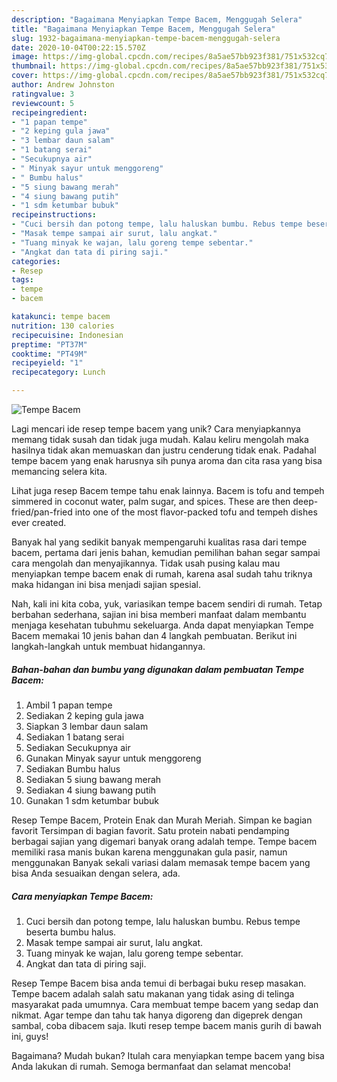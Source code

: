 ```yaml
---
description: "Bagaimana Menyiapkan Tempe Bacem, Menggugah Selera"
title: "Bagaimana Menyiapkan Tempe Bacem, Menggugah Selera"
slug: 1932-bagaimana-menyiapkan-tempe-bacem-menggugah-selera
date: 2020-10-04T00:22:15.570Z
image: https://img-global.cpcdn.com/recipes/8a5ae57bb923f381/751x532cq70/tempe-bacem-foto-resep-utama.jpg
thumbnail: https://img-global.cpcdn.com/recipes/8a5ae57bb923f381/751x532cq70/tempe-bacem-foto-resep-utama.jpg
cover: https://img-global.cpcdn.com/recipes/8a5ae57bb923f381/751x532cq70/tempe-bacem-foto-resep-utama.jpg
author: Andrew Johnston
ratingvalue: 3
reviewcount: 5
recipeingredient:
- "1 papan tempe"
- "2 keping gula jawa"
- "3 lembar daun salam"
- "1 batang serai"
- "Secukupnya air"
- " Minyak sayur untuk menggoreng"
- " Bumbu halus"
- "5 siung bawang merah"
- "4 siung bawang putih"
- "1 sdm ketumbar bubuk"
recipeinstructions:
- "Cuci bersih dan potong tempe, lalu haluskan bumbu. Rebus tempe beserta bumbu halus."
- "Masak tempe sampai air surut, lalu angkat."
- "Tuang minyak ke wajan, lalu goreng tempe sebentar."
- "Angkat dan tata di piring saji."
categories:
- Resep
tags:
- tempe
- bacem

katakunci: tempe bacem 
nutrition: 130 calories
recipecuisine: Indonesian
preptime: "PT37M"
cooktime: "PT49M"
recipeyield: "1"
recipecategory: Lunch

---
```



![Tempe Bacem](https://img-global.cpcdn.com/recipes/8a5ae57bb923f381/751x532cq70/tempe-bacem-foto-resep-utama.jpg)

Lagi mencari ide resep tempe bacem yang unik? Cara menyiapkannya memang tidak susah dan tidak juga mudah. Kalau keliru mengolah maka hasilnya tidak akan memuaskan dan justru cenderung tidak enak. Padahal tempe bacem yang enak harusnya sih punya aroma dan cita rasa yang bisa memancing selera kita.

Lihat juga resep Bacem tempe tahu enak lainnya. Bacem is tofu and tempeh simmered in coconut water, palm sugar, and spices. These are then deep-fried/pan-fried into one of the most flavor-packed tofu and tempeh dishes ever created.

Banyak hal yang sedikit banyak mempengaruhi kualitas rasa dari tempe bacem, pertama dari jenis bahan, kemudian pemilihan bahan segar sampai cara mengolah dan menyajikannya. Tidak usah pusing kalau mau menyiapkan tempe bacem enak di rumah, karena asal sudah tahu triknya maka hidangan ini bisa menjadi sajian spesial.


Nah, kali ini kita coba, yuk, variasikan tempe bacem sendiri di rumah. Tetap berbahan sederhana, sajian ini bisa memberi manfaat dalam membantu menjaga kesehatan tubuhmu sekeluarga. Anda dapat menyiapkan Tempe Bacem memakai 10 jenis bahan dan 4 langkah pembuatan. Berikut ini langkah-langkah untuk membuat hidangannya.

<!--inarticleads1-->

##### Bahan-bahan dan bumbu yang digunakan dalam pembuatan Tempe Bacem:

1. Ambil 1 papan tempe
1. Sediakan 2 keping gula jawa
1. Siapkan 3 lembar daun salam
1. Sediakan 1 batang serai
1. Sediakan Secukupnya air
1. Gunakan  Minyak sayur untuk menggoreng
1. Sediakan  Bumbu halus
1. Sediakan 5 siung bawang merah
1. Sediakan 4 siung bawang putih
1. Gunakan 1 sdm ketumbar bubuk


Resep Tempe Bacem, Protein Enak dan Murah Meriah. Simpan ke bagian favorit Tersimpan di bagian favorit. Satu protein nabati pendamping berbagai sajian yang digemari banyak orang adalah tempe. Tempe bacem memiliki rasa manis bukan karena menggunakan gula pasir, namun menggunakan Banyak sekali variasi dalam memasak tempe bacem yang bisa Anda sesuaikan dengan selera, ada. 

<!--inarticleads2-->

##### Cara menyiapkan Tempe Bacem:

1. Cuci bersih dan potong tempe, lalu haluskan bumbu. Rebus tempe beserta bumbu halus.
1. Masak tempe sampai air surut, lalu angkat.
1. Tuang minyak ke wajan, lalu goreng tempe sebentar.
1. Angkat dan tata di piring saji.


Resep Tempe Bacem bisa anda temui di berbagai buku resep masakan. Tempe bacem adalah salah satu makanan yang tidak asing di telinga masyarakat pada umumnya. Cara membuat tempe bacem yang sedap dan nikmat. Agar tempe dan tahu tak hanya digoreng dan digeprek dengan sambal, coba dibacem saja. Ikuti resep tempe bacem manis gurih di bawah ini, guys! 

Bagaimana? Mudah bukan? Itulah cara menyiapkan tempe bacem yang bisa Anda lakukan di rumah. Semoga bermanfaat dan selamat mencoba!
